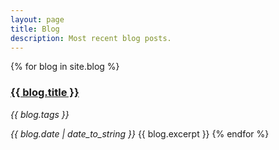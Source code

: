 ```yaml
---
layout: page
title: Blog
description: Most recent blog posts.
---
```


{% for blog in site.blog %}
  <h3><a href="{{ blog.url }}">{{ blog.title }}</a></h3>
    <p><i>{{ blog.tags }}</i></p>
    <time datetime="{{ blog.date | date_to_xmlschema }}" class="by-line"> <i>{{ blog.date | date_to_string }}</i> </time>
      {{ blog.excerpt }}
{% endfor %}
